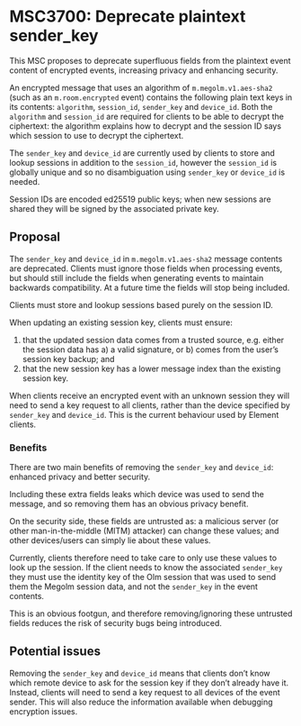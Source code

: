 # MSC3700: Deprecate plaintext sender_key

This MSC proposes to deprecate superfluous fields from the plaintext event
content of encrypted events, increasing privacy and enhancing security.

An encrypted message that uses an algorithm of `m.megolm.v1.aes-sha2` (such as
an `m.room.encrypted` event) contains the following plain text keys in its
contents: `algorithm`, `session_id`, `sender_key` and `device_id`. Both the
`algorithm` and `session_id` are required for clients to be able to decrypt the
ciphertext: the algorithm explains how to decrypt and the session ID says which
session to use to decrypt the ciphertext.

The `sender_key` and `device_id` are currently used by clients to store and
lookup sessions in addition to the `session_id`, however the `session_id` is
globally unique and so no disambiguation using `sender_key` or `device_id` is
needed.

Session IDs are encoded ed25519 public keys; when new sessions are shared they
will be signed by the associated private key.

## Proposal

The `sender_key` and `device_id` in `m.megolm.v1.aes-sha2` message contents are
deprecated. Clients must ignore those fields when processing events, but should
still include the fields when generating events to maintain backwards
compatibility. At a future time the fields will stop being included.

Clients must store and lookup sessions based purely on the session ID.

When updating an existing session key, clients must ensure:
1. that the updated session data comes from a trusted source, e.g.
either the session data has a) a valid signature, or b) comes from the user’s
session key backup; and
2. that the new session key has a lower message index than the existing session
   key.

When clients receive an encrypted event with an unknown session they will need
to send a key request to all clients, rather than the device specified by
`sender_key` and `device_id`. This is the current behaviour used by Element
clients.

### Benefits

There are two main benefits of removing the `sender_key` and `device_id`:
enhanced privacy and better security.

Including these extra fields leaks which device was used to send the message,
and so removing them has an obvious privacy benefit.

On the security side, these fields are untrusted as: a malicious server (or
other man-in-the-middle (MITM) attacker) can change these values; and other
devices/users can simply lie about these values.

Currently, clients therefore need to take care to only use these values to look
up the session. If the client needs to know the associated `sender_key` they
must use the identity key of the Olm session that was used to send them the
Megolm session data, and not the `sender_key` in the event contents.

This is an obvious footgun, and therefore removing/ignoring these untrusted
fields reduces the risk of security bugs being introduced.

## Potential issues
Removing the `sender_key` and `device_id` means that clients don’t know which
remote device to ask for the session key if they don’t already have it. Instead,
clients will need to send a key request to all devices of the event sender. This
will also reduce the information available when debugging encryption issues.
